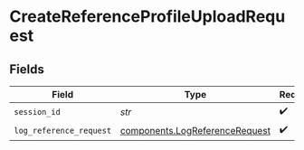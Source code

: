 # CreateReferenceProfileUploadRequest


## Fields

| Field                                                                            | Type                                                                             | Required                                                                         | Description                                                                      |
| -------------------------------------------------------------------------------- | -------------------------------------------------------------------------------- | -------------------------------------------------------------------------------- | -------------------------------------------------------------------------------- |
| `session_id`                                                                     | *str*                                                                            | :heavy_check_mark:                                                               | N/A                                                                              |
| `log_reference_request`                                                          | [components.LogReferenceRequest](../../models/components/logreferencerequest.md) | :heavy_check_mark:                                                               | N/A                                                                              |